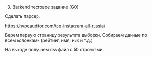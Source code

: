 3. Backend тестовое задание (GO)

Сделать парсер.

https://hypeauditor.com/top-instagram-all-russia/

Берем первую страницу результата выборки.
Собираем данные по всем колонками (рейтинг, имя, ник и т.д.)

На выходе получаем csv файл с 50 строчками.
